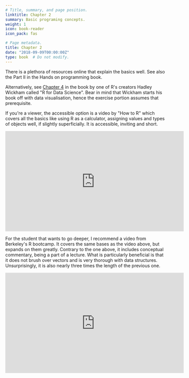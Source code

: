 ```yaml
---
# Title, summary, and page position.
linktitle: Chapter 2
summary: Basic programing concepts.
weight: 1
icon: book-reader
icon_pack: fas

# Page metadata.
title: Chapter 2
date: "2018-09-09T00:00:00Z"
type: book  # Do not modify.
---
```


There is a plethora of resources online that explain the basics well. See also the Part II in the Hands on programming book.
  
Alternatively, see [Chapter 4](https://r4ds.had.co.nz/workflow-basics.html) in the book by one of R's creators Hadley Wickham called "R for Data Science". Bear in mind that Wickham starts his book off with data visualisation, hence the exercise portion assumes that prerequisite. 
  
If you're a viewer, the accessible option is a video by "How to R" which covers all the basics like using R as a calculator, assigning values and types of objects well, if slightly superficially. It is accessible, inviting and short.
  
<iframe width="560" height="315" src="https://www.youtube.com/embed/h_Nruq9-NQw" frameborder="0" allow="accelerometer; autoplay; encrypted-media; gyroscope; picture-in-picture" allowfullscreen></iframe>
  
For the student that wants to go deeper, I recommend a video from Berkeley's R bootcamp. It covers the same bases as the video above, but expands on them greatly. Contrary to the one above, it includes conceptual commentary, being a part of a lecture. What is particularly beneficial is that it does not brush over vectors and is very thorough with data structures. Unsurprisingly, it is also nearly three times the length of the previous one.
  
<iframe width="560" height="315" src="https://www.youtube.com/embed/CWrz8JJGKvI" frameborder="0" allow="accelerometer; autoplay; encrypted-media; gyroscope; picture-in-picture" allowfullscreen></iframe>


